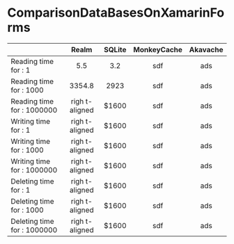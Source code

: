 # ComparisonDataBasesOnXamarinForms
|      | Realm          |SQLite  |MonkeyCache|Akavache |
| ---- |:--------------:| :-----:| :--------:| :------:| 
| Reading time for : 1 | 5.5 | 3.2  |        sdf|ads      |
| Reading time for : 1000 | 3354.8 | 2923  |        sdf|ads      |
| Reading time for : 1000000 | righ t-aligned | $1600  |        sdf|ads      |
| Writing time for : 1 | righ t-aligned | $1600  |        sdf|ads      |
| Writing time for : 1000 | righ t-aligned | $1600  |        sdf|ads      |
| Writing time for : 1000000 | righ t-aligned | $1600  |        sdf|ads      |
| Deleting time for : 1 | righ t-aligned | $1600  |        sdf|ads      |
| Deleting time for : 1000 | righ t-aligned | $1600  |        sdf|ads      |
| Deleting time for : 1000000 | righ t-aligned | $1600  |        sdf|ads      |
